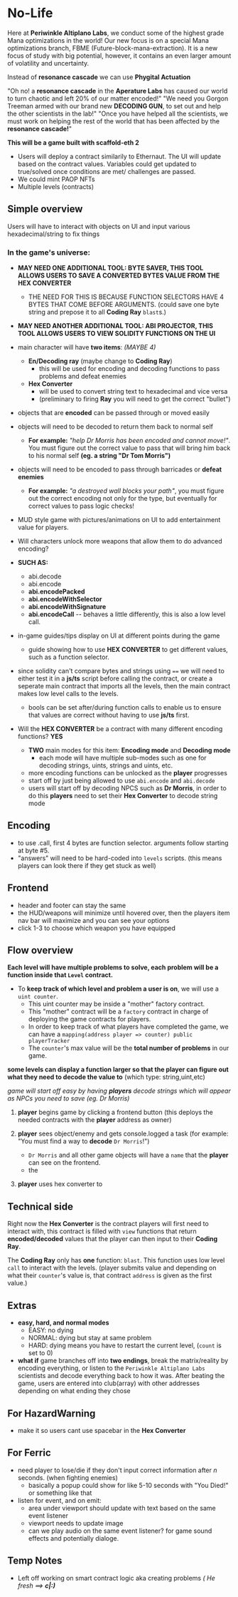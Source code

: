 # No-Life

Here at **Periwinkle Altiplano Labs**, we conduct some of the highest grade Mana optimizations in the world!
Our new focus is on a special Mana optimizations branch, FBME (Future-block-mana-extraction).
It is a new focus of study with big potential, however, it contains an even larger amount of volatility and uncertainty.

Instead of **resonance cascade** we can use **Phygital Actuation**

"Oh no! a **resonance cascade** in the **Aperature Labs** has caused our world to turn chaotic and left 20% of our matter encoded!"
"We need you Gorgon Treeman armed with our brand new **DECODING GUN**, to set out and help the other scientists in the lab!"
"Once you have helped all the scientists, we must work on helping the rest of the world that has been affected by the **resonance cascade!**"

**This will be a game built with scaffold-eth 2**

- Users will deploy a contract similarily to Ethernaut. The UI will update based on the contract values.
  Variables could get updated to true/solved once conditions are met/ challenges are passed.
- We could mint PAOP NFTs
- Multiple levels (contracts)

## Simple overview

Users will have to interact with objects on UI and input various hexadecimal/string to fix things

### In the game's universe:

- **MAY NEED ONE ADDITIONAL TOOL: **BYTE SAVER**, THIS TOOL ALLOWS USERS TO SAVE A CONVERTED BYTES VALUE FROM THE HEX CONVERTER**
  - THE NEED FOR THIS IS BECAUSE FUNCTION SELECTORS HAVE 4 BYTES THAT COME BEFORE ARGUMENTS. (could save one byte string and prepose it to all **Coding Ray** `blast`s.)
- **MAY NEED ANOTHER ADDITIONAL TOOL: **ABI PROJECTOR**, THIS TOOL ALLOWS USERS TO VIEW SOLIDITY FUNCTIONS ON THE UI**

- main character will have **two items**: _(MAYBE 4)_
  - **En/Decoding ray** (maybe change to **Coding Ray**)
    - this will be used for encoding and decoding functions to pass problems and defeat enemies
  - **Hex Converter**
    - will be used to convert string text to hexadecimal and vice versa
    - (preliminary to firing **Ray** you will need to get the correct "bullet")
- objects that are **encoded** can be passed through or moved easily
- objects will need to be decoded to return them back to normal self
  - **For example:** _"help Dr Morris has been encoded and cannot move!"_. You must figure out the correct value to pass that will bring him back to his normal self **(eg. a string "Dr Tom Morris")**
- objects will need to be encoded to pass through barricades or **defeat enemies**
  - **For example:** _"a destroyed wall blocks your path"_, you must figure out the correct encoding not only for the type, but eventually for correct values to pass logic checks!
- MUD style game with pictures/animations on UI to add entertainment value for players.
- Will characters unlock more weapons that allow them to do advanced encoding?
- **SUCH AS:**
  - abi.decode
  - abi.encode
  - **abi.encodePacked**
  - **abi.encodeWithSelector**
  - **abi.encodeWithSignature**
  - **abi.encodeCall** -- behaves a little differently, this is also a low level call.
- in-game guides/tips display on UI at different points during the game
  - guide showing how to use **HEX CONVERTER** to get different values, such as a function selector.
- since solidity can't compare bytes and strings using `==` we will need to either test it in a **js/ts** script before calling the contract, or create a seperate main contract that imports all the levels, then the main contract makes low level calls to the levels.

  - bools can be set after/during function calls to enable us to ensure that values are correct without having to use **js/ts** first.

- Will the **HEX CONVERTER** be a contract with many different encoding functions? **YES**
  - **TWO** main modes for this item: **Encoding mode** and **Decoding mode**
    - each mode will have multiple sub-modes such as one for decoding strings, uints, strings and uints, etc.
  - more encoding functions can be unlocked as the **player** progresses
  - start off by just being allowed to use `abi.encode` and `abi.decode`
  - users will start off by decoding NPCS such as **Dr Morris**, in order to do this **players** need to set their **Hex Converter** to decode string mode

## Encoding

- to use .call, first 4 bytes are function selector. arguments follow starting at byte #5.
- "answers" will need to be hard-coded into `levels` scripts. (this means players can look there if they get stuck as well)

## Frontend

- header and footer can stay the same
- the HUD/weapons will minimize until hovered over, then the players item nav bar will maximize and you can see your options
- click 1-3 to choose which weapon you have equipped

## Flow overview

**Each level will have multiple problems to solve, each problem will be a function inside that `Level` contract.**

- To **keep track of which level and problem a user is on**, we will use a `uint counter`.
  - This uint counter may be inside a "mother" factory contract.
  - This "mother" contract will be a `factory` contract in charge of deploying the game contracts for players.
  - In order to keep track of what players have completed the game, we can have a `mapping(address player => counter) public playerTracker`
  - The `counter`'s max value will be the **total number of problems** in our game.

**some levels can display a function larger so that the player can figure out what they need to decode the value to** (which type: string,uint,etc)

_game will start off easy by having **players** decode strings which will appear as NPCs you need to save (eg. Dr Morris)_

1. **player** begins game by clicking a frontend button (this deploys the needed contracts with the **player** address as owner)

2. **player** sees object/enemy and gets console.logged a task (for example: "You must find a way to **decode** `Dr Morris`!")
   - `Dr Morris` and all other game objects will have a `name` that the **player** can see on the frontend.
   - the
3. **player** uses hex converter to

## Technical side

Right now the **Hex Converter** is the contract players will first need to interact with, this contract is filled with `view` functions that return **encoded/decoded** values that the player can then input to their **Coding Ray**.

The **Coding Ray** only has **one** function: `blast`. This function uses low level `call` to interact with the levels. (player submits value and depending on what their `counter`'s value is, that contract `address` is given as the first value.)

## Extras

- **easy, hard, and normal modes**
  - EASY: no dying
  - NORMAL: dying but stay at same problem
  - HARD: dying means you have to restart the current level, (`count` is set to 0)
- **what if** game branches off into **two endings**, break the matrix/reality by encoding everything, or listen to the `Periwinkle Altiplano Labs` scientists and decode everything back to how it was. After beating the game, users are entered into club(array) with other addresses depending on what ending they chose

## For HazardWarning

- make it so users cant use spacebar in the **Hex Converter**

## For Ferric

- need player to lose/die if they don't input correct information after _n_ seconds. (when fighting enemies)
  - basically a popup could show for like 5-10 seconds with "You Died!" or something like that
- listen for event, and on emit:
  - area under viewport should update with text based on the same event listener
  - viewport needs to update image
  - can we play audio on the same event listener? for game sound effects and potentially dialoge.

## Temp Notes

- Left off working on smart contract logic aka creating problems _( He fresh ==> **c|:)**_
